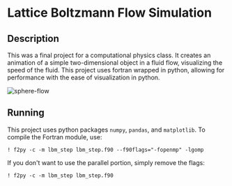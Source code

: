 # Lattice Boltzmann Flow Simulation 
## Description
This was a final project for a computational physics class. It creates an animation of a simple two-dimensional 
object in a fluid flow, visualizing the speed of the fluid. This project uses fortran wrapped in python, allowing 
for performance with the ease of visualization in python. 

![sphere-flow](https://github.com/skrawczuk/lattice-boltzmann-flow-sim/blob/master/sphere.gif)

## Running
This project uses python packages ```numpy```, ```pandas```, and ```matplotlib```.
To compile the Fortran module, use:
```
! f2py -c -m lbm_step lbm_step.f90 --f90flags="-fopenmp" -lgomp
```
If you don't want to use the parallel portion, simply remove the flags: 
```
! f2py -c -m lbm_step lbm_step.f90 
```
